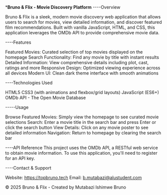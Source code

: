 *****Bruno & Flix - Movie Discovery Platform****
----Overview

Bruno & Flix is a sleek, modern movie discovery web application that allows users to search for movies, view detailed information, and discover featured film recommendations. Built with vanilla JavaScript, HTML, and CSS, this application leverages the OMDb API to provide comprehensive movie data.

----Features

Featured Movies: Curated selection of top movies displayed on the homepage
Search Functionality: Find any movie by title with instant results
Detailed Information: View comprehensive details including plot, cast, ratings and more
Responsive Design: Optimized viewing experience across all devices
Modern UI: Clean dark theme interface with smooth animations

----Technologies Used

HTML5
CSS3 (with animations and flexbox/grid layouts)
JavaScript (ES6+)
OMDb API - The Open Movie Database

-----Usage

Browse Featured Movies: Simply view the homepage to see curated movie selections
Search: Enter a movie title in the search bar and press Enter or click the search button
View Details: Click on any movie poster to see detailed information
Navigation: Return to homepage by clearing the search bar

----API Reference
This project uses the OMDb API, a RESTful web service to obtain movie information. To use this application, you'll need to register for an API key.

----Contact & Support

Website: https://topbruno.tech
Email: b.mutabazi@alustudent.com


© 2025 Bruno & Flix - Created by Mutabazi Ishimwe Bruno